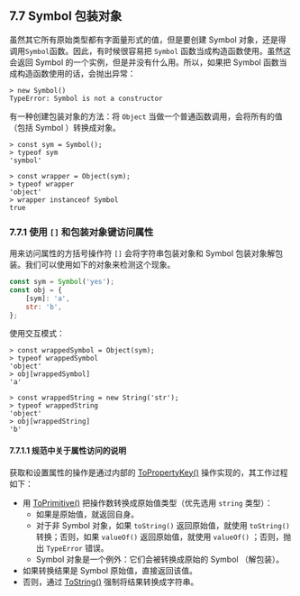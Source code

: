 ## 7.7 Symbol 包装对象

虽然其它所有原始类型都有字面量形式的值，但是要创建 Symbol 对象，还是得调用`Symbol`函数。因此，有时候很容易把 `Symbol` 函数当成构造函数使用。虽然这会返回 Symbol 的一个实例，但是并没有什么用。所以，如果把 Symbol 函数当成构造函数使用的话，会抛出异常：

```
> new Symbol()
TypeError: Symbol is not a constructor
```

有一种创建包装对象的方法：将 `Object` 当做一个普通函数调用，会将所有的值（包括 Symbol ）转换成对象。

```
> const sym = Symbol();
> typeof sym
'symbol'

> const wrapper = Object(sym);
> typeof wrapper
'object'
> wrapper instanceof Symbol
true
```

### 7.7.1 使用 `[]` 和包装对象键访问属性

用来访问属性的方括号操作符 `[]` 会将字符串包装对象和 Symbol 包装对象解包装。我们可以使用如下的对象来检测这个现象。

```js
const sym = Symbol('yes');
const obj = {
    [sym]: 'a',
    str: 'b',
};
```

使用交互模式：

```
> const wrappedSymbol = Object(sym);
> typeof wrappedSymbol
'object'
> obj[wrappedSymbol]
'a'

> const wrappedString = new String('str');
> typeof wrappedString
'object'
> obj[wrappedString]
'b'
```

#### 7.7.1.1 规范中关于属性访问的说明

获取和设置属性的操作是通过内部的 [ToPropertyKey()](http://www.ecma-international.org/ecma-262/6.0/#sec-topropertykey) 操作实现的，其工作过程如下：

* 用 [ToPrimitive()](http://www.ecma-international.org/ecma-262/6.0/#sec-toprimitive) 把操作数转换成原始值类型（优先选用 `string` 类型）：
    * 如果是原始值，就返回自身。
    * 对于非 Symbol 对象，如果 `toString()` 返回原始值，就使用 `toString()` 转换；否则，如果 `valueOf()` 返回原始值，就使用 `valueOf()` ；否则，抛出 `TypeError` 错误。
    * Symbol 对象是一个例外：它们会被转换成原始的 Symbol （解包装）。
* 如果转换结果是 Symbol 原始值，直接返回该值。
* 否则，通过 [ToString()](http://www.ecma-international.org/ecma-262/6.0/#sec-tostring) 强制将结果转换成字符串。
